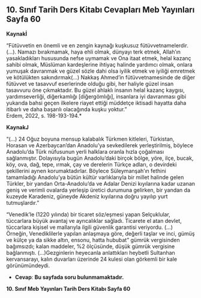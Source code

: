 ## 10. Sınıf Tarih Ders Kitabı Cevapları Meb Yayınları Sayfa 60

**Kaynakİ**

“Fütüvvetin en önemli ve en zengin kaynağı kuşkusuz fütüvvetnamelerdir. (…). Namazı bırakmamak, haya ehli olmak, dünyayı terk etmek, Allah’ın yasakladıkları hususunda nefse uymamak ve Ona itaat etmek, helal kazanç sahibi olmak, Müslüman kardeşlerine ihtiyaç halinde yardımcı olmak, onlara yumuşak davranmak ve güzel sözle dahi olsa iyilik etmek ve iyiliği emretmek ve kötülükten sakındırmak(…) Nakkaş Ahmed’in fütüvvetnamesinde de diğer fütüvvet ve tasavvuf eserlerinde olduğu gibi, her haliyle güzel insan tasavvuru öne çıkmaktadır. Bu güzel ahlaklı insanın helal kazanç kaygısı, yardımseverliği, diğerkamlığı [diğergömlığı], insanlara iyi davranması gibi yukarıda bahsi geçen ilkelere riayet ettiği müddetçe iktisadi hayatta daha itibarlı ve daha başarılı olacağında kuşku yoktur.”  
 Erdem, 2022, s. 198-193-194.\*

**KaynakJ**

“(…) 24 Oğuz boyuna mensup kalabalık Türkmen kitleleri, Türkistan, Horasan ve Azerbaycan’dan Anadolu’ya sevkedilerek yerleştirilmiş, böylece Anadolu’da Türk nüfusunun yerli halklara oranla hızla çoğalması sağlanmıştır. Dolayısıyla bugün Anadolu’daki birçok bölge, yöre, ilçe, bucak, köy, ova, dağ, tepe, ırmak, çay ve derelerin Türkçe adları, o devirdeki şekillerini aynen korumaktadırlar. Böylece Süleymanşah’ın fethini tamamladığı Anadolu’ya bütün kültür varlıklarıyla bir millet halinde gelen Türkler, bir yandan Orta-Anadolu’da ve Adalar Denizi kıyılarına kadar uzanan geniş ve verimli ovalarda yerleşip üretici durumuna gelirken, bir yandan da kuzeyde Karadeniz, güneyde Akdeniz kıyılarına doğru yayılıp yurt tutmuşlardır.”

“Venedik’le (1220 yılında) bir ticaret söz/eşmesi yapan Selçuklular, tüccarlara büyük avantaj ve ayrıcalıklar sağladı. Ticarete el atan devlet, tüccarlara kişisel ve mallarıyla ilgili güvenlik garantisi veriyordu. (…) Örneğin, Venediklilerle yapılan anlaşmaya göre, değerli taşlar ve inci, gümüş ve külçe ya da sikke altın, ensonu, hatta hububat” gümrük vergisinden bağımsızdı; kalan maddeler, %2 ölçüsünde, düşük gümrük vergisine bağlanmıştı. (…)Gezginlerin heyecanla anlattıkları heybetli Sultanhan kervansarayı, kalın duvarları üzerinde 24 kulesi olan görkemli bir kale görünümündeydi.

* **Cevap**: **Bu sayfada soru bulunmamaktadır.**

**10. Sınıf Meb Yayınları Tarih Ders Kitabı Sayfa 60**